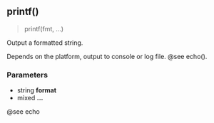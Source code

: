 
## printf()

> printf(fmt, ...)

Output a formatted string.

Depends on the platform, output to console or log file. @see echo().


### Parameters

-   string **format**
-   mixed **...**

@see echo

